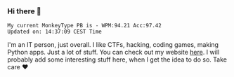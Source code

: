 ### Hi there 👋
<!-- PB START -->
```
My current MonkeyType PB is - WPM:94.21 Acc:97.42
Updated on: 14:37:09 CEST Time
```
<!-- PB END -->
I'm an IT person, just overall. I like CTFs, hacking, coding games, making Python apps. Just a lot of stuff.
You can check out my website [here](https://skill3472.github.io/).
I will probably add some interesting stuff here, when I get the idea to do so. Take care ❤️
